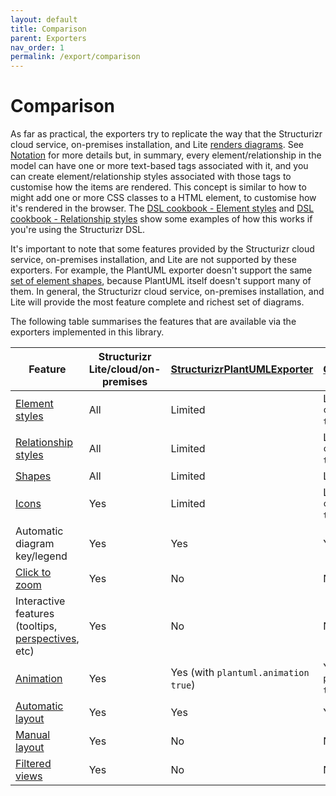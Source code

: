 ```yaml
---
layout: default
title: Comparison
parent: Exporters
nav_order: 1
permalink: /export/comparison
---
```


# Comparison

As far as practical, the exporters try to replicate the way that the
Structurizr cloud service, on-premises installation, and Lite [renders diagrams](/ui/diagrams).
See [Notation](/ui/diagrams/notation) for more details but, in summary,
every element/relationship in the model can have one or more text-based tags associated with it, and you can
create element/relationship styles associated with those tags to customise how the items are rendered.
This concept is similar to how to might add one or more CSS classes to a HTML element, to customise how it's rendered
in the browser. The [DSL cookbook - Element styles](/dsl/cookbook/element-styles) and
[DSL cookbook - Relationship styles](/dsl/cookbook/relationship-styles)
show some examples of how this works if you're using the Structurizr DSL.

It's important to note that some features provided by the
Structurizr cloud service, on-premises installation, and Lite are not supported by these exporters.
For example, the PlantUML exporter doesn't support the same [set of element shapes](/ui/diagrams/notation#shapes),
because PlantUML itself doesn't support many of them. In general, the
Structurizr cloud service, on-premises installation, and Lite will provide the most feature
complete and richest set of diagrams.

The following table summarises the features that are available via the exporters implemented in this library.

| Feature                                                                         | Structurizr Lite/cloud/on-premises | [StructurizrPlantUMLExporter](plantuml#structurizrplantumlexporter) | [C4PlantUMLExporter](plantuml#c4plantumlexporter) | [MermaidExporter](mermaid) | [DOTExporter](dot) |
|---------------------------------------------------------------------------------|------------------------------------|---------------------------------------------------------------------|---------------------------------------------------|----------------------------|--------------------|
| [Element styles](/ui/diagrams/notation#elements)                                | All                                | Limited                                                             | Limited (with `c4plantuml.tags true`)             | Limited                    | Limited            |
| [Relationship styles](/ui/diagrams/notation#relationships)                      | All                                | Limited                                                             | Limited (with `c4plantuml.tags true`)             | Limited                    | Limited            |
| [Shapes](/ui/diagrams/notation#shapes)                                          | All                                | Limited                                                             | Limited                                           | Limited                    | Limited            |
| [Icons](/ui/diagrams/notation#icons)                                            | Yes                                | Limited                                                             | Limited (with `c4plantuml.tags true`)             | No                         | No                 |
| Automatic diagram key/legend                                                    | Yes                                | Yes                                                                 | Yes                                               | No                         | No                 |
| [Click to zoom](/ui/diagrams/navigation)                                        | Yes                                | No                                                                  | No                                                | No                         | No                 |
| Interactive features (tooltips, [perspectives](/ui/diagrams/perspectives), etc) | Yes                                | No                                                                  | No                                                | No                         | No                 |
| [Animation](/ui/diagrams/animation)                                             | Yes                                | Yes (with `plantuml.animation true`)                                | Yes (with `plantuml.animation true`)              | No                         | No                 |
| [Automatic layout](/ui/diagrams/automatic-layout)                               | Yes                                | Yes                                                                 | Yes                                               | Yes                        | Yes                |
| [Manual layout](/ui/diagrams/manual-layout)                                     | Yes                                | No                                                                  | No                                                | No                         | No                 |
| [Filtered views](/ui/diagrams/filtered-view)                                    | Yes                                | No                                                                  | No                                                | No                         | No                 |
